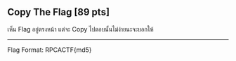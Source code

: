 ## Copy The Flag [89 pts]

เห็น Flag อยู่ตรงหน้า แต่จะ Copy ไปตอบนั้นไม่ง่ายนะจะบอกให้<br><hr>
Flag Format: RPCACTF{md5}
